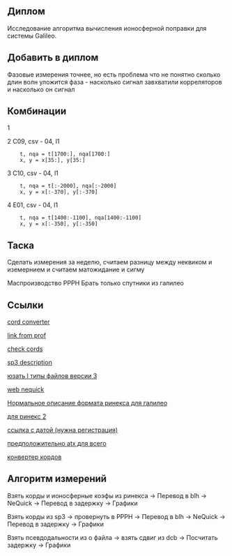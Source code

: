 ## Диплом
Исследование алгоритма вычисления ионосферной поправки для системы Galileo.

## Добавить в диплом
Фазовые измерения точнее, но есть проблема что не понятно сколько длин волн уложится
фаза - насколько сигнал завхватили корреляторов и насколько он сигнал

## Комбинации

1


2
С09, csv - 04, l1
```
    t, nqa = t[1700:], nqa[1700:]
    x, y = x[35:], y[35:]
```

3
C10, csv - 04, l1
```
    t, nqa = t[:-2000], nqa[:-2000]
    x, y = x[:-370], y[:-370]
```

4
E01, csv - 04, l1
```
    t, nqa = t[1400:-1100], nqa[1400:-1100]
    x, y = x[:-350], y[:-350]
```

## Таска

Сделать измерения за неделю, считаем разницу между неквиком и иземернием и считаем матожидание и сигму

Маспроизводство PPPH
Брать только спутники из галилео

## Ссылки

[cord converter](https://tool-online.com/en/coordinate-converter.php)

[link from prof](https://vk.com/away.php?utf=1&to=http%3A%2F%2Fgdc.cddis.eosdis.nasa.gov%3A21%2Fpub%2Fgps%2Fdata%2Fdaily%2F2021%2F001%2F21l%2FABPO00MDG_R_20210010000_01D_EN.rnx.gz)

[check cords](https://www.gps-coordinates.net/)

[sp3 description](http://www.epncb.oma.be/ftp/data/format/sp3c.txt)

[юзать l типы файлов версии 3](https://cddis.nasa.gov/archive/gnss/data/daily/2021/001/21l/)

[web nequick](https://t-ict4d.ictp.it/nequick2/nequick-2-web-model)

[Нормальное описание формата ринекса для галилео](https://www.gsc-europa.eu/gsc-products/galileo-rinex-navigation-parameters)

[для ринекс 2](https://files.igs.org/pub/data/format/)

[ссылка с датой (нужна регистрация)](https://cddis.nasa.gov/archive/gnss/data/daily/)

[предположительно atx для всего](https://www.ngs.noaa.gov/ANTCAL/LoadFile?file=ngs14.atx)

[конвертер кордов](https://www.ngs.noaa.gov/TOOLS/XYZ/xyz.shtml)

## Алгоритм измерений
Взять корды и ионосферные коэфы из ринекса -> Перевод в blh -> NeQuick -> Перевод в задержку -> Графики

Взять корды из sp3 -> провернуть в PPPH -> Перевод в blh -> NeQuick -> Перевод в задержку -> Графики

Взять псевдодальности из о файла -> взять сдвиг из dcb -> Посчитать задержку -> Графики

## 

